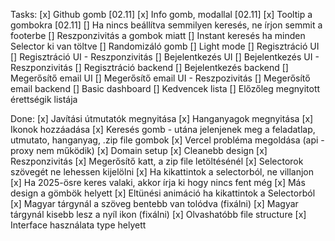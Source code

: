 Tasks:
[x] Github gomb [02.11]
[x] Info gomb, modallal [02.11]
[x] Tooltip a gombokra [02.11] 
[] Ha nincs beállítva semmilyen keresés, ne írjon semmit a footerbe
[] Reszponzivitás a gombok miatt
[] Instant keresés ha minden Selector ki van töltve
[] Randomizáló gomb
[] Light mode
[] Regisztráció UI
[] Regisztráció UI - Reszponzivitás
[] Bejelentkezés UI
[] Bejelentkezés UI - Reszponzivitás
[] Regisztráció backend
[] Bejelentkezés backend
[] Megerősítő email UI
[] Megerősítő email UI - Reszpozivitás
[] Megerősítő email backend
[] Basic dashboard
[] Kedvencek lista
[] Előzőleg megnyitott érettségik listája

Done:
[x] Javítási útmutatók megnyitása
[x] Hanganyagok megnyitása
[x] Ikonok hozzáadása
[x] Keresés gomb - utána jelenjenek meg a feladatlap, utmutato, hanganyag, .zip file gombok
[x] Vercel probléma megoldása (api - proxy nem működik)
[x] Domain setup
[x] Cleanebb design
[x] Reszponzivitás
[x] Megerősítő katt, a zip file letöltésénél
[x] Selectorok szövegét ne lehessen kijelölni
[x] Ha kikattintok a selectorból, ne villanjon
[x] Ha 2025-ösre keres valaki, akkor írja ki hogy nincs fent még
[x] Más design a gömbök helyett
[x] Eltünési animáció ha kikattintok a Selectorból
[x] Magyar tárgynál a szöveg bentebb van tolódva (fixálni)
[x] Magyar tárgynál kisebb lesz a nyíl ikon (fixálni)
[x] Olvashatóbb file structure
[x] Interface használata type helyett
